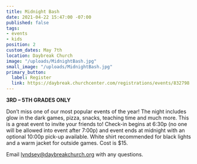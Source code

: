 ```yaml
---
title: Midnight Bash
date: 2021-04-22 15:47:00 -07:00
published: false
tags:
- events
- kids
position: 2
custom_dates: May 7th
location: Daybreak Church
image: "/uploads/MidnightBash.jpg"
small_image: "/uploads/MidnightBash.jpg"
primary_button:
  label: Register
  link: https://daybreak.churchcenter.com/registrations/events/832798
---
```


**3RD – 5TH GRADES ONLY**

Don’t miss one of our most popular events of the year! The night includes glow in the dark games, pizza, snacks, teaching time and much more. This is a great event to invite your friends to! Check-in begins at 6:30p (no one will be allowed into event after 7:00p) and event ends at midnight with an optional 10:00p pick-up available. White shirt recommended for black lights and a warm jacket for outside games. Cost is $15. 

Email lyndsey@daybreakchurch.org with any questions.